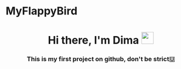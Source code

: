 # MyFlappyBird
<h1 align="center">Hi there, I'm Dima</a> 
<img src="https://github.com/blackcater/blackcater/raw/main/images/Hi.gif" height="32"/></h1>
<h3 align="center">This is my first project on github, don't be strict🇺</h3>
